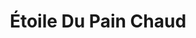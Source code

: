 ---
title: "Étoile Du Pain Chaud"
url: /saint-maur-des-fosses/etoile-du-pain-chaud/
shop: Bäckerei
---